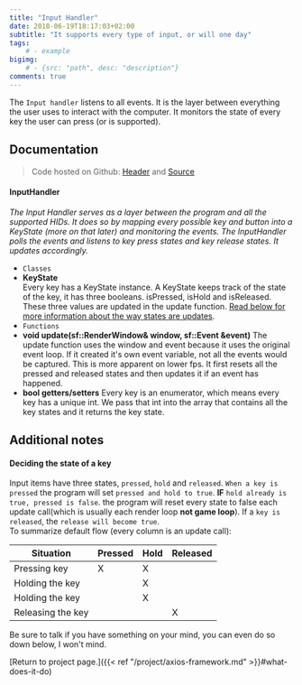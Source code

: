 ```yaml
---
title: "Input Handler"
date: 2018-06-19T18:17:03+02:00
subtitle: "It supports every type of input, or will one day"
tags: 
    # - example
bigimg: 
    # - {src: "path", desc: "description"}
comments: true
---
```

The `Input handler` listens to all events. It is the layer between everything the user uses to interact with the computer. It monitors the state of every key the user can press (or is supported). 
<!--more-->

## Documentation
> Code hosted on Github: [Header](https://github.com/antjowie/Axios-framework/blob/master/include/Axios/InputHandler.h) and [Source](https://github.com/antjowie/Axios-framework/blob/master/src/Axios/InputHandler.cpp)

#### InputHandler
_The Input Handler serves as a layer between the program and all the supported HIDs. It does so by mapping every possible key and button into a KeyState (more on that later) and monitoring the events. The InputHandler polls the events and listens to key press states and key release states. It updates accordingly._

- `Classes` 
- **KeyState**  
    Every key has a KeyState instance. A KeyState keeps track of the state of the key, it has three booleans. isPressed, isHold and isReleased. These three values are updated in the update function. [Read below for more information about the way states are updates](#deciding-the-state-of-a-key).
- `Functions`
- **void update(sf::RenderWindow& window, sf::Event &event)**
    The update function uses the window and event because it uses the original event loop. If it created it's own event variable, not all the events would be captured. This is more apparent on lower fps. It first resets all the pressed and released states and then updates it if an event has happened.
- **bool getters/setters**
    Every key is an enumerator, which means every key has a unique int. We pass that int into the array that contains all the key states and it returns the key state. 

## Additional notes
#### Deciding the state of a key
Input items have three states, `pressed`, `hold` and `released`. `When a key is pressed` the program will set `pressed and hold to true`. **IF** `hold already is true, pressed is false`. the program will reset every state to false each update call(which is usually each render loop **not game loop**). If a `key is released`, the `release will become true`.  
To summarize default flow (every column is an update call):

| Situation         | Pressed | Hold | Released |
| ----------------- | ------- | ---- | -------- |
| Pressing key      | X       | X    |          |
| Holding the key   |         | X    |          |
| Holding the key   |         | X    |          |
| Releasing the key |         |      | X        |

Be sure to talk if you have something on your mind, you can even do so down below, I won't mind.

[Return to project page.]({{< ref "/project/axios-framework.md" >}}#what-does-it-do)
